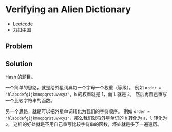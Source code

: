 # Verifying an Alien Dictionary

- [Leetcode](https://leetcode.com/problems/verifying-an-alien-dictionary)
- [力扣中国](https://leetcode.cn/problems/verifying-an-alien-dictionary)

## Problem

[](desc.md ':include')

## Solution

Hash 的题目。

一个简单的思路，就是给外星词典每一个字母一个权重（等级）。
例如 `order = "hlabcdefgijkmnopqrstuvwxyz"`，`h` 的权重就是 1，而 `l` 就是 `2`。
然后再自己重写一个比较字符串的函数。

[](hash1.cpp ':include :type=code cpp')

另一个思路，就是可以把外星单词转化为我们的字符顺序。
例如 `order = "hlabcdefgijkmnopqrstuvwxyz"`，那么我们就将外星单词的 `h` 转化为 `a`，`l` 转化为 `b`。
这样的好处就是不用自己重写比较字符串的函数，坏处就是多了一遍遍历。

[](hash2.cpp ':include :type=code cpp')

